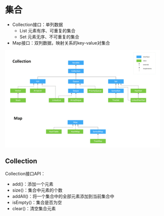 <!--
 * @Author: ZhXZhao
 * @Date: 2022-02-23 21:25:42
 * @LastEditors: ZhXZhao
 * @LastEditTime: 2022-02-24 15:09:58
 * @Description: file content
-->

# 集合

- Collection接口：单列数据
  - List 元素有序、可重复的集合
  - Set 元素无序、不可重复的集合
- Map接口：双列数据，映射关系的key-value对集合

![](img/java-collection-hierarchy.png)

## Collection

Collection接口API：
- add()：添加一个元素
- size()：集合中元素的个数
- addAll()：将一个集合中的全部元素添加到当前集合中
- isEmpty()：集合是否为空
- clear()：清空集合元素
